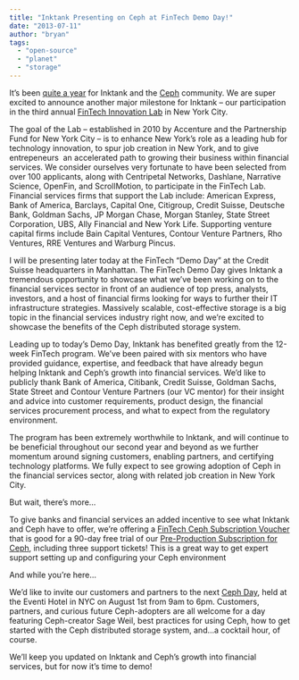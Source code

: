 ```yaml
---
title: "Inktank Presenting on Ceph at FinTech Demo Day!"
date: "2013-07-11"
author: "bryan"
tags: 
  - "open-source"
  - "planet"
  - "storage"
---
```


It’s been [quite a year](http://www.inktank.com/culture/what-a-year-1/) for Inktank and the [Ceph](http://ceph.com/) community. We are super excited to announce another major milestone for Inktank – our participation in the third annual [FinTech Innovation Lab](http://www.fintechinnovationlab.com/) in New York City.

The goal of the Lab – established in 2010 by Accenture and the Partnership Fund for New York City – is to enhance New York’s role as a leading hub for technology innovation, to spur job creation in New York, and to give entrepeneurs  an accelerated path to growing their business within financial services. We consider ourselves very fortunate to have been selected from over 100 applicants, along with Centripetal Networks, Dashlane, Narrative Science, OpenFin, and ScrollMotion, to participate in the FinTech Lab. Financial services firms that support the Lab include: American Express, Bank of America, Barclays, Capital One, Citigroup, Credit Suisse, Deutsche Bank, Goldman Sachs, JP Morgan Chase, Morgan Stanley, State Street Corporation, UBS, Ally Financial and New York Life. Supporting venture capital firms include Bain Capital Ventures, Contour Venture Partners, Rho Ventures, RRE Ventures and Warburg Pincus.

I will be presenting later today at the FinTech “Demo Day” at the Credit Suisse headquarters in Manhattan. The FinTech Demo Day gives Inktank a tremendous opportunity to showcase what we’ve been working on to the financial services sector in front of an audience of top press, analysts, investors, and a host of financial firms looking for ways to further their IT infrastructure strategies. Massively scalable, cost-effective storage is a big topic in the financial services industry right now, and we’re excited to showcase the benefits of the Ceph distributed storage system.

Leading up to today’s Demo Day, Inktank has benefited greatly from the 12-week FinTech program. We’ve been paired with six mentors who have provided guidance, expertise, and feedback that have already begun helping Inktank and Ceph’s growth into financial services. We’d like to publicly thank Bank of America, Citibank, Credit Suisse, Goldman Sachs, State Street and Contour Venture Partners (our VC mentor) for their insight and advice into customer requirements, product design, the financial services procurement process, and what to expect from the regulatory environment.

The program has been extremely worthwhile to Inktank, and will continue to be beneficial throughout our second year and beyond as we further momentum around signing customers, enabling partners, and certifying technology platforms. We fully expect to see growing adoption of Ceph in the financial services sector, along with related job creation in New York City.

But wait, there’s more…

To give banks and financial services an added incentive to see what Inktank and Ceph have to offer, we’re offering a [FinTech Ceph Subscription Voucher](http://www.inktank.com/fintech) that is good for a 90-day free trial of our [Pre-Production Subscription for Ceph](http://www.inktank.com/pps-form/), including three support tickets! This is a great way to get expert support setting up and configuring your Ceph environment

And while you’re here…

We’d like to invite our customers and partners to the next [Ceph Day](http://www.inktank.com/CEPHdays/), held at the Eventi Hotel in NYC on August 1st from 9am to 6pm. Customers, partners, and curious future Ceph-adopters are all welcome for a day featuring Ceph-creator Sage Weil, best practices for using Ceph, how to get started with the Ceph distributed storage system, and…a cocktail hour, of course.

We’ll keep you updated on Inktank and Ceph’s growth into financial services, but for now it’s time to demo!


